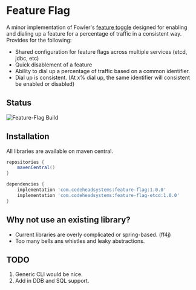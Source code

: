 # Feature Flag
A minor implementation of Fowler's [feature toggle](https://martinfowler.com/articles/feature-toggles.html) 
designed for enabling and dialing up a feature for a percentage of traffic in
a consistent way. Provides for the following:

* Shared configuration for feature flags across multiple services (etcd, jdbc, etc)
* Quick disablement of a feature
* Ability to dial up a percentage of traffic based on a common identifier.
* Dial up is consistent. (At x% dial up, the same identifier will consistent be enabled or disabled)

## Status
![Feature-Flag Build](https://github.com/wolpert/feature-flag/actions/workflows/gradle.yml/badge.svg)

## Installation

All libraries are available on maven central.

```groovy
repositories {
    mavenCentral()
}

dependencies {
    implementation 'com.codeheadsystems:feature-flag:1.0.0'
    implementation 'com.codeheadsystems:feature-flag-etcd:1.0.0'
}
```

## Why not use an existing library?

* Current libraries are overly complicated or spring-based. (ff4j)
* Too many bells ans whistles and leaky abstractions. 

## TODO
1. Generic CLI would be nice.
2. Add in DDB and SQL support.